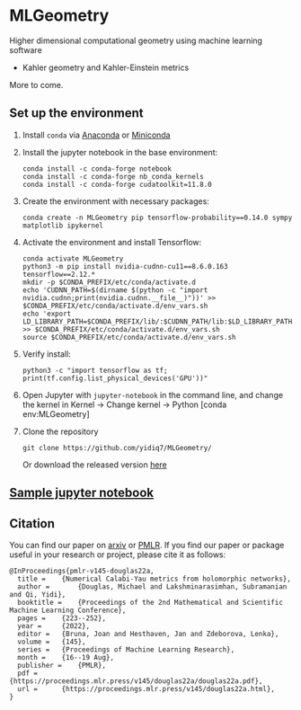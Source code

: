 # MLGeometry

Higher dimensional computational geometry using machine learning software 

- Kahler geometry and Kahler-Einstein metrics

More to come.

## Set up the environment

1. Install `conda` via [Anaconda](https://www.anaconda.com/) or [Miniconda](https://docs.conda.io/en/latest/miniconda.html)

2. Install the jupyter notebook in the base environment:

       conda install -c conda-forge notebook
       conda install -c conda-forge nb_conda_kernels
       conda install -c conda-forge cudatoolkit=11.8.0


4. Create the environment with necessary packages:

       conda create -n MLGeometry pip tensorflow-probability==0.14.0 sympy matplotlib ipykernel

5. Activate the environment and install Tensorflow:

       conda activate MLGeometry
       python3 -m pip install nvidia-cudnn-cu11==8.6.0.163 tensorflow==2.12.*
       mkdir -p $CONDA_PREFIX/etc/conda/activate.d
       echo 'CUDNN_PATH=$(dirname $(python -c "import nvidia.cudnn;print(nvidia.cudnn.__file__)"))' >> $CONDA_PREFIX/etc/conda/activate.d/env_vars.sh
       echo 'export LD_LIBRARY_PATH=$CONDA_PREFIX/lib/:$CUDNN_PATH/lib:$LD_LIBRARY_PATH' >> $CONDA_PREFIX/etc/conda/activate.d/env_vars.sh
       source $CONDA_PREFIX/etc/conda/activate.d/env_vars.sh

6. Verify install:
   
       python3 -c "import tensorflow as tf; print(tf.config.list_physical_devices('GPU'))"

7. Open Jupyter with `jupyter-notebook` in the command line, and change the kernel in Kernel -> Change kernel -> Python [conda env:MLGeometry]

8. Clone the repository

       git clone https://github.com/yidiq7/MLGeometry/

   Or download the released version [here](https://github.com/yidiq7/MLGeometry/releases) 

## [Sample jupyter notebook](https://github.com/yidiq7/MLGeometry/blob/master/Guide.ipynb)

<!--## [Leaderboard](https://github.com/yidiq7/MLGeometry/blob/master/Leaderboard.md)-->

## Citation

You can find our paper on [arxiv](https://arxiv.org/abs/2012.04797) or [PMLR](https://proceedings.mlr.press/v145/douglas22a.html). 
If you find our paper or package useful in your research or project, please cite it as follows:

```
@InProceedings{pmlr-v145-douglas22a,
  title = 	 {Numerical Calabi-Yau metrics from holomorphic networks},
  author =       {Douglas, Michael and Lakshminarasimhan, Subramanian and Qi, Yidi},
  booktitle = 	 {Proceedings of the 2nd Mathematical and Scientific Machine Learning Conference},
  pages = 	 {223--252},
  year = 	 {2022},
  editor = 	 {Bruna, Joan and Hesthaven, Jan and Zdeborova, Lenka},
  volume = 	 {145},
  series = 	 {Proceedings of Machine Learning Research},
  month = 	 {16--19 Aug},
  publisher =    {PMLR},
  pdf = 	 {https://proceedings.mlr.press/v145/douglas22a/douglas22a.pdf},
  url = 	 {https://proceedings.mlr.press/v145/douglas22a.html},
}
```
